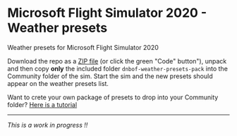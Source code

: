 # Microsoft Flight Simulator 2020 - Weather presets

Weather presets for Microsoft Flight Simulator 2020

Download the repo as a [ZIP file](https://github.com/DoNotBeOnFire/msfs2020-weather-presets/archive/main.zip) (or click the green "Code" button"), unpack and then copy **only** the included folder `dnbof-weather-presets-pack` into the Community folder of the sim. Start the sim and the new presets should appear on the weather presets list.

Want to crete your own package of presets to drop into your Community folder? [Here is a tutorial](https://github.com/DoNotBeOnFire/msfs2020-weather-presets/tree/master/packaging-weather-presets-tutorial)

---

*This is a work in progress !!*